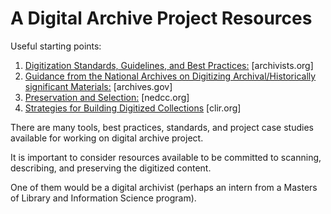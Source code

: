 # A Digital Archive Project Resources

Useful starting points:
1. [Digitization Standards, Guidelines, and Best Practices:](https://www2.archivists.org/standards/external/123) [archivists.org]
2. [Guidance from the National Archives on Digitizing Archival/Historically significant Materials:](https://www.archives.gov/preservation/technical/guidelines.html) [archives.gov]
3. [Preservation and Selection:](https://www.nedcc.org/free-resources/preservation-leaflets/6.-reformatting/6.6-preservation-and-selection-for-digitization) [nedcc.org]
4. [Strategies for Building Digitized Collections](http://www.clir.org/pubs/reports/pub101/) [clir.org]

There are many tools, best practices, standards, and project case studies available for working on digital archive project.  

It is important to consider resources available to be committed to scanning, describing, and preserving the digitized content.

One of them would be a digital archivist (perhaps an intern from a Masters of Library and Information Science program).  

